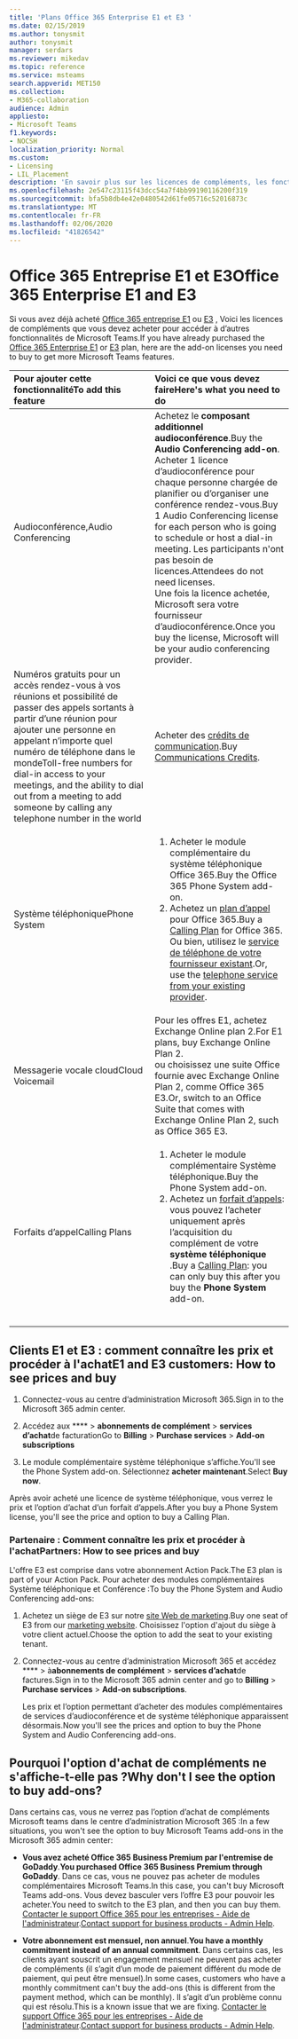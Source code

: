 ```yaml
---
title: 'Plans Office 365 Enterprise E1 et E3 '
ms.date: 02/15/2019
ms.author: tonysmit
author: tonysmit
manager: serdars
ms.reviewer: mikedav
ms.topic: reference
ms.service: msteams
search.appverid: MET150
ms.collection:
- M365-collaboration
audience: Admin
appliesto:
- Microsoft Teams
f1.keywords:
- NOCSH
localization_priority: Normal
ms.custom:
- Licensing
- LIL_Placement
description: 'En savoir plus sur les licences de compléments, les fonctionnalités et l’achat pour les offres Office 365 entreprise E1 et E3. '
ms.openlocfilehash: 2e547c23115f43dcc54a7f4bb99190116200f319
ms.sourcegitcommit: bfa5b8db4e42e0480542d61fe05716c52016873c
ms.translationtype: MT
ms.contentlocale: fr-FR
ms.lasthandoff: 02/06/2020
ms.locfileid: "41826542"
---
```

# <a name="office-365-enterprise-e1-and-e3"></a><span data-ttu-id="333d5-103">Office 365 Entreprise E1 et E3</span><span class="sxs-lookup"><span data-stu-id="333d5-103">Office 365 Enterprise E1 and E3</span></span>

<span data-ttu-id="333d5-104">Si vous avez déjà acheté [Office 365 entreprise E1](https://products.office.com/en-us/business/office-365-enterprise-e1-business-software) ou [E3](https://products.office.com/en-us/business/office-365-enterprise-e3-business-software) , Voici les licences de compléments que vous devez acheter pour accéder à d’autres fonctionnalités de Microsoft Teams.</span><span class="sxs-lookup"><span data-stu-id="333d5-104">If you have already purchased the [Office 365 Enterprise E1](https://products.office.com/en-us/business/office-365-enterprise-e1-business-software) or [E3](https://products.office.com/en-us/business/office-365-enterprise-e3-business-software) plan, here are the add-on licenses you need to buy to get more Microsoft Teams features.</span></span>

|<span data-ttu-id="333d5-105">Pour ajouter cette fonctionnalité</span><span class="sxs-lookup"><span data-stu-id="333d5-105">To add this feature</span></span>|<span data-ttu-id="333d5-106">Voici ce que vous devez faire</span><span class="sxs-lookup"><span data-stu-id="333d5-106">Here's what you need to do</span></span>|
|:------------------|:--------------------------|
|<span data-ttu-id="333d5-107">Audioconférence,</span><span class="sxs-lookup"><span data-stu-id="333d5-107">Audio Conferencing</span></span> <br/> <br/> |<span data-ttu-id="333d5-108">Achetez le **composant additionnel audioconférence**.</span><span class="sxs-lookup"><span data-stu-id="333d5-108">Buy the **Audio Conferencing add-on**.</span></span> <br/><span data-ttu-id="333d5-109">Acheter 1 licence d’audioconférence pour chaque personne chargée de planifier ou d’organiser une conférence rendez-vous.</span><span class="sxs-lookup"><span data-stu-id="333d5-109">Buy 1 Audio Conferencing license for each person who is going to schedule or host a dial-in meeting.</span></span> <span data-ttu-id="333d5-110">Les participants n'ont pas besoin de licences.</span><span class="sxs-lookup"><span data-stu-id="333d5-110">Attendees do not need licenses.</span></span><br/> <span data-ttu-id="333d5-111">Une fois la licence achetée, Microsoft sera votre fournisseur d’audioconférence.</span><span class="sxs-lookup"><span data-stu-id="333d5-111">Once you buy the license, Microsoft will be your audio conferencing provider.</span></span> |
|<span data-ttu-id="333d5-112">Numéros gratuits pour un accès rendez-vous à vos réunions et possibilité de passer des appels sortants à partir d’une réunion pour ajouter une personne en appelant n’importe quel numéro de téléphone dans le monde</span><span class="sxs-lookup"><span data-stu-id="333d5-112">Toll-free numbers for dial-in access to your meetings, and the ability to dial out from a meeting to add someone by calling any telephone number in the world</span></span><br/> | <span data-ttu-id="333d5-113">Acheter des [crédits de communication](../add-funds-and-manage-communications-credits.md).</span><span class="sxs-lookup"><span data-stu-id="333d5-113">Buy [Communications Credits](../add-funds-and-manage-communications-credits.md).</span></span>|
|<span data-ttu-id="333d5-114">Système téléphonique</span><span class="sxs-lookup"><span data-stu-id="333d5-114">Phone System</span></span> <br/> |<ol><li><span data-ttu-id="333d5-115">Acheter le module complémentaire du système téléphonique Office 365.</span><span class="sxs-lookup"><span data-stu-id="333d5-115">Buy the Office 365 Phone System add-on.</span></span> </li><li><span data-ttu-id="333d5-116">Achetez un [plan d’appel](../calling-plans-for-office-365.md) pour Office 365.</span><span class="sxs-lookup"><span data-stu-id="333d5-116">Buy a [Calling Plan](../calling-plans-for-office-365.md) for Office 365.</span></span></li></ul><span data-ttu-id="333d5-117">Ou bien, utilisez le [service de téléphone de votre fournisseur existant](microsoft-teams-add-on-licensing.md#bkmk_existing).</span><span class="sxs-lookup"><span data-stu-id="333d5-117">Or, use the [telephone service from your existing provider](microsoft-teams-add-on-licensing.md#bkmk_existing).</span></span>  <br/> |
|<span data-ttu-id="333d5-118">Messagerie vocale cloud</span><span class="sxs-lookup"><span data-stu-id="333d5-118">Cloud Voicemail</span></span><br/> |<span data-ttu-id="333d5-119">Pour les offres E1, achetez Exchange Online plan 2.</span><span class="sxs-lookup"><span data-stu-id="333d5-119">For E1 plans, buy Exchange Online Plan 2.</span></span> <br/><span data-ttu-id="333d5-120">ou choisissez une suite Office fournie avec Exchange Online Plan 2, comme Office 365 E3.</span><span class="sxs-lookup"><span data-stu-id="333d5-120">Or, switch to an Office Suite that comes with Exchange Online Plan 2, such as Office 365 E3.</span></span> |
|<span data-ttu-id="333d5-121">Forfaits d’appel</span><span class="sxs-lookup"><span data-stu-id="333d5-121">Calling Plans</span></span><br/> |<ol><li><span data-ttu-id="333d5-122">Acheter le module complémentaire Système téléphonique.</span><span class="sxs-lookup"><span data-stu-id="333d5-122">Buy the Phone System add-on.</span></span></li><li><span data-ttu-id="333d5-123">Achetez un [forfait d’appels](../calling-plans-for-office-365.md): vous pouvez l’acheter uniquement après l’acquisition du complément de votre **système téléphonique** .</span><span class="sxs-lookup"><span data-stu-id="333d5-123">Buy a [Calling Plan](../calling-plans-for-office-365.md): you can only buy this after you buy the **Phone System** add-on.</span></span></li></ol> <br/> |
   
  
## <a name="e1-and-e3-customers-how-to-see-prices-and-buy"></a><span data-ttu-id="333d5-124">Clients E1 et E3 : comment connaître les prix et procéder à l'achat</span><span class="sxs-lookup"><span data-stu-id="333d5-124">E1 and E3 customers: How to see prices and buy</span></span>
<span data-ttu-id="333d5-125"><a name="bkmk_buypremium"> </a></span><span class="sxs-lookup"><span data-stu-id="333d5-125"><a name="bkmk_buypremium"> </a></span></span>

1. <span data-ttu-id="333d5-126">Connectez-vous au centre d’administration Microsoft 365.</span><span class="sxs-lookup"><span data-stu-id="333d5-126">Sign in to the Microsoft 365 admin center.</span></span>

2. <span data-ttu-id="333d5-127">Accédez aux \*\*\*\* > **abonnements de complément**  > **services d’achat**de facturation</span><span class="sxs-lookup"><span data-stu-id="333d5-127">Go to **Billing** > **Purchase services** > **Add-on subscriptions**</span></span>

3. <span data-ttu-id="333d5-128">Le module complémentaire système téléphonique s’affiche.</span><span class="sxs-lookup"><span data-stu-id="333d5-128">You'll see the Phone System add-on.</span></span> <span data-ttu-id="333d5-129">Sélectionnez **acheter maintenant**.</span><span class="sxs-lookup"><span data-stu-id="333d5-129">Select **Buy now**.</span></span> 

<span data-ttu-id="333d5-130">Après avoir acheté une licence de système téléphonique, vous verrez le prix et l’option d’achat d’un forfait d’appels.</span><span class="sxs-lookup"><span data-stu-id="333d5-130">After you buy a Phone System license, you'll see the price and option to buy a Calling Plan.</span></span>

### <a name="partners-how-to-see-prices-and-buy"></a><span data-ttu-id="333d5-131">Partenaire : Comment connaître les prix et procéder à l'achat</span><span class="sxs-lookup"><span data-stu-id="333d5-131">Partners: How to see prices and buy</span></span>
<span data-ttu-id="333d5-132"><a name="bkmk_partners"> </a></span><span class="sxs-lookup"><span data-stu-id="333d5-132"><a name="bkmk_partners"> </a></span></span>

<span data-ttu-id="333d5-133">L'offre E3 est comprise dans votre abonnement Action Pack.</span><span class="sxs-lookup"><span data-stu-id="333d5-133">The E3 plan is part of your Action Pack.</span></span> <span data-ttu-id="333d5-134">Pour acheter des modules complémentaires Système téléphonique et Conférence :</span><span class="sxs-lookup"><span data-stu-id="333d5-134">To buy the Phone System and Audio Conferencing add-ons:</span></span>

1. <span data-ttu-id="333d5-135">Achetez un siège de E3 sur notre [site Web de marketing](https://go.microsoft.com/fwlink/?LinkId=24393).</span><span class="sxs-lookup"><span data-stu-id="333d5-135">Buy one seat of E3 from our [marketing website](https://go.microsoft.com/fwlink/?LinkId=24393).</span></span> <span data-ttu-id="333d5-136">Choisissez l'option d'ajout du siège à votre client actuel.</span><span class="sxs-lookup"><span data-stu-id="333d5-136">Choose the option to add the seat to your existing tenant.</span></span>

2. <span data-ttu-id="333d5-137">Connectez-vous au centre d’administration Microsoft 365 et accédez \*\*\*\* > à**abonnements de complément** > **services d’achat**de factures.</span><span class="sxs-lookup"><span data-stu-id="333d5-137">Sign in to the Microsoft 365 admin center and go to **Billing** > **Purchase services** > **Add-on subscriptions**.</span></span>

    <span data-ttu-id="333d5-138">Les prix et l’option permettant d’acheter des modules complémentaires de services d’audioconférence et de système téléphonique apparaissent désormais.</span><span class="sxs-lookup"><span data-stu-id="333d5-138">Now you'll see the prices and option to buy the Phone System and Audio Conferencing add-ons.</span></span>

## <a name="why-dont-i-see-the-option-to-buy-add-ons"></a><span data-ttu-id="333d5-139">Pourquoi l'option d'achat de compléments ne s'affiche-t-elle pas ?</span><span class="sxs-lookup"><span data-stu-id="333d5-139">Why don't I see the option to buy add-ons?</span></span>
<span data-ttu-id="333d5-140"><a name="bkmk_how"> </a></span><span class="sxs-lookup"><span data-stu-id="333d5-140"><a name="bkmk_how"> </a></span></span>

<span data-ttu-id="333d5-141">Dans certains cas, vous ne verrez pas l’option d’achat de compléments Microsoft teams dans le centre d’administration Microsoft 365 :</span><span class="sxs-lookup"><span data-stu-id="333d5-141">In a few situations, you won't see the option to buy Microsoft Teams add-ons in the Microsoft 365 admin center:</span></span>

- <span data-ttu-id="333d5-142">**Vous avez acheté Office 365 Business Premium par l'entremise de GoDaddy**.</span><span class="sxs-lookup"><span data-stu-id="333d5-142">**You purchased Office 365 Business Premium through GoDaddy**.</span></span> <span data-ttu-id="333d5-143">Dans ce cas, vous ne pouvez pas acheter de modules complémentaires Microsoft Teams.</span><span class="sxs-lookup"><span data-stu-id="333d5-143">In this case, you can't buy Microsoft Teams add-ons.</span></span> <span data-ttu-id="333d5-144">Vous devez basculer vers l’offre E3 pour pouvoir les acheter.</span><span class="sxs-lookup"><span data-stu-id="333d5-144">You need to switch to the E3 plan, and then you can buy them.</span></span> <span data-ttu-id="333d5-145">[Contacter le support Office 365 pour les entreprises - Aide de l'administrateur](https://support.office.com/article/32a17ca7-6fa0-4870-8a8d-e25ba4ccfd4b).</span><span class="sxs-lookup"><span data-stu-id="333d5-145">[Contact support for business products - Admin Help](https://support.office.com/article/32a17ca7-6fa0-4870-8a8d-e25ba4ccfd4b).</span></span>

- <span data-ttu-id="333d5-146">**Votre abonnement est mensuel, non annuel**.</span><span class="sxs-lookup"><span data-stu-id="333d5-146">**You have a monthly commitment instead of an annual commitment**.</span></span> <span data-ttu-id="333d5-147">Dans certains cas, les clients ayant souscrit un engagement mensuel ne peuvent pas acheter de compléments (il s’agit d’un mode de paiement différent du mode de paiement, qui peut être mensuel).</span><span class="sxs-lookup"><span data-stu-id="333d5-147">In some cases, customers who have a monthly commitment can't buy the add-ons (this is different from the payment method, which can be monthly).</span></span> <span data-ttu-id="333d5-148">Il s’agit d’un problème connu qui est résolu.</span><span class="sxs-lookup"><span data-stu-id="333d5-148">This is a known issue that we are fixing.</span></span> <span data-ttu-id="333d5-149">[Contacter le support Office 365 pour les entreprises - Aide de l'administrateur](https://support.office.com/article/32a17ca7-6fa0-4870-8a8d-e25ba4ccfd4b).</span><span class="sxs-lookup"><span data-stu-id="333d5-149">[Contact support for business products - Admin Help](https://support.office.com/article/32a17ca7-6fa0-4870-8a8d-e25ba4ccfd4b).</span></span>

